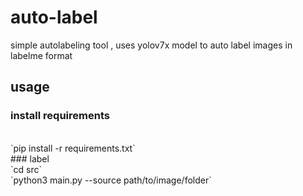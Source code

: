 # auto-label
simple autolabeling tool , uses yolov7x model to auto label images in labelme format

## usage

### install requirements
<br>
`pip install -r requirements.txt`
<br>
### label
<br>
`cd src`
<br>
`python3 main.py --source path/to/image/folder`

